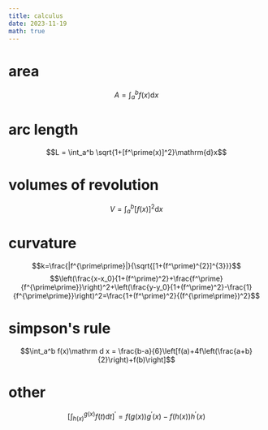 ```yaml
---
title: calculus
date: 2023-11-19
math: true
---
```

# area
$$A = \int_a^b f(x)\mathrm{d}x$$
# arc length
$$L = \int_a^b \sqrt{1+[f^\prime(x)]^2}\mathrm{d}x$$
# volumes of revolution
$$V = \int_a^b [f(x)]^2\mathrm{d}x$$
# curvature
$$k=\frac{|f^{\prime\prime}|}{\sqrt{[1+(f^\prime)^{2}]^{3}}}$$
$$\left(\frac{x-x_0}{1+(f^\prime)^2}+\frac{f^\prime}{f^{\prime\prime}}\right)^2+\left(\frac{y-y_0}{1+(f^\prime)^2}-\frac{1}{f^{\prime\prime}}\right)^2=\frac{1+(f^\prime)^2}{(f^{\prime\prime})^2}$$
# simpson's rule
$$\int_a^b f(x)\mathrm d x = \frac{b-a}{6}\left[f(a)+4f\left(\frac{a+b}{2}\right)+f(b)\right]$$

# other
$$\left[\int_{h(x)}^{g(x)}f(t)\mathrm{d}t\right]^\prime=f(g(x))g^\prime(x)-f(h(x))h^\prime(x)$$
